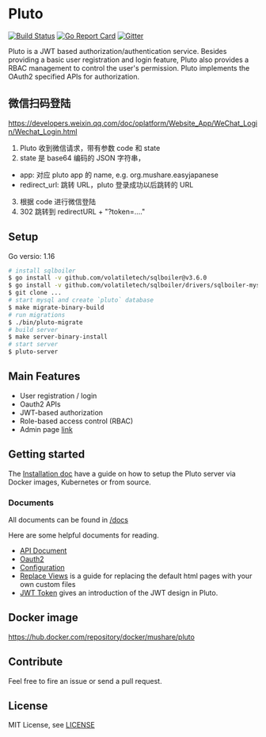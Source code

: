 # Pluto

[![Build Status](https://travis-ci.org/mushare/pluto.svg?branch=master)](https://travis-ci.org/mushare/pluto)
[![Go Report Card](https://goreportcard.com/badge/github.com/MuShare/pluto)](https://goreportcard.com/report/github.com/MuShare/pluto)
[![Gitter](https://badges.gitter.im/pluto-discuss/community.svg)](https://gitter.im/pluto-discuss/community?utm_source=badge&utm_medium=badge&utm_campaign=pr-badge)

Pluto is a JWT based authorization/authentication service. Besides providing a basic user registration and login feature, Pluto also provides a RBAC management to control the user's permission. Pluto implements the OAuth2 specified APIs for authorization.

## 微信扫码登陆

https://developers.weixin.qq.com/doc/oplatform/Website_App/WeChat_Login/Wechat_Login.html

1. Pluto 收到微信请求，带有参数 code 和 state
2. state 是 base64 编码的 JSON 字符串，
  - app: 对应 pluto app 的 name, e.g. org.mushare.easyjapanese
  - redirect_url: 跳转 URL，pluto 登录成功以后跳转的 URL
3. 根据 code 进行微信登陆
4. 302 跳转到 redirectURL + "?token=...."

## Setup

Go versio: 1.16

```bash
# install sqlboiler
$ go install -v github.com/volatiletech/sqlboiler@v3.6.0
$ go install -v github.com/volatiletech/sqlboiler/drivers/sqlboiler-mysql@v3.6.0
$ git clone ...
# start mysql and create `pluto` database
$ make migrate-binary-build
# run migrations
$ ./bin/pluto-migrate
# build server
$ make server-binary-install
# start server
$ pluto-server
```

## Main Features

* User registration / login
* Oauth2 APIs
* JWT-based authorization
* Role-based access control (RBAC)
* Admin page [link](https://github.com/MuShare/pluto-admin)

## Getting started

The [Installation doc](https://github.com/MuShare/pluto/blob/master/docs/installation.md) have a guide on how to setup the Pluto server via Docker images, Kubernetes or from source.

### Documents

All documents can be found in [/docs](https://github.com/MuShare/pluto/blob/master/docs)

Here are some helpful documents for reading.

* [API Document](https://github.com/MuShare/pluto/blob/master/docs/api.md)
* [Oauth2](https://github.com/MuShare/pluto/blob/master/docs/oauth.md)
* [Configuration](https://github.com/MuShare/pluto/blob/master/docs/configuration.md)
* [Replace Views](https://github.com/MuShare/pluto/blob/master/docs/view.md) is a guide for replacing the default html pages with your own custom files
* [JWT Token](https://github.com/MuShare/pluto/blob/master/docs/jwt.md) gives an introduction of the JWT design in Pluto.

## Docker image

https://hub.docker.com/repository/docker/mushare/pluto

## Contribute

Feel free to fire an issue or send a pull request.

## License

MIT License, see [LICENSE](https://github.com/MuShare/pluto/blob/master/LICENSE)
